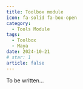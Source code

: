 ```yaml
---
title: Toolbox module
icon: fa-solid fa-box-open
category:
  - Tools Module
tags:
  - Toolbox
  - Maya
date: 2024-10-21
# star: 1
article: false
---
```

To be written...